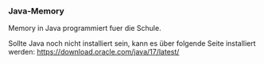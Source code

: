 ### Java-Memory
Memory in Java programmiert fuer die Schule.

Sollte Java noch nicht installiert sein, kann es über
folgende Seite installiert werden:
https://download.oracle.com/java/17/latest/
